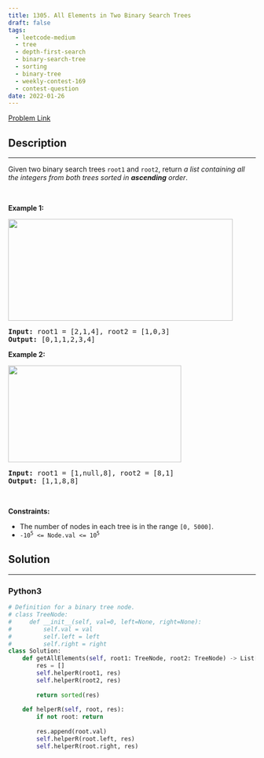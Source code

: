 ```yaml
---
title: 1305. All Elements in Two Binary Search Trees
draft: false
tags: 
  - leetcode-medium
  - tree
  - depth-first-search
  - binary-search-tree
  - sorting
  - binary-tree
  - weekly-contest-169
  - contest-question
date: 2022-01-26
---
```


[Problem Link](https://leetcode.com/problems/all-elements-in-two-binary-search-trees/)

## Description

---
<p>Given two binary search trees <code>root1</code> and <code>root2</code>, return <em>a list containing all the integers from both trees sorted in <strong>ascending</strong> order</em>.</p>

<p>&nbsp;</p>
<p><strong class="example">Example 1:</strong></p>
<img alt="" src="https://assets.leetcode.com/uploads/2019/12/18/q2-e1.png" style="width: 457px; height: 207px;" />
<pre>
<strong>Input:</strong> root1 = [2,1,4], root2 = [1,0,3]
<strong>Output:</strong> [0,1,1,2,3,4]
</pre>

<p><strong class="example">Example 2:</strong></p>
<img alt="" src="https://assets.leetcode.com/uploads/2019/12/18/q2-e5-.png" style="width: 352px; height: 197px;" />
<pre>
<strong>Input:</strong> root1 = [1,null,8], root2 = [8,1]
<strong>Output:</strong> [1,1,8,8]
</pre>

<p>&nbsp;</p>
<p><strong>Constraints:</strong></p>

<ul>
	<li>The number of nodes in each tree is in the range <code>[0, 5000]</code>.</li>
	<li><code>-10<sup>5</sup> &lt;= Node.val &lt;= 10<sup>5</sup></code></li>
</ul>


## Solution

---
### Python3
``` py title='all-elements-in-two-binary-search-trees'
# Definition for a binary tree node.
# class TreeNode:
#     def __init__(self, val=0, left=None, right=None):
#         self.val = val
#         self.left = left
#         self.right = right
class Solution:
    def getAllElements(self, root1: TreeNode, root2: TreeNode) -> List[int]:
        res = []
        self.helperR(root1, res)
        self.helperR(root2, res)
        
        return sorted(res)
    
    def helperR(self, root, res):
        if not root: return
        
        res.append(root.val)
        self.helperR(root.left, res)
        self.helperR(root.right, res)
        
```


